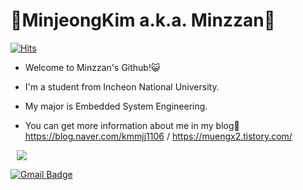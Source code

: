 # :sparkling_heart:MinjeongKim a.k.a. Minzzan:sparkling_heart:
[![Hits](https://hits.seeyoufarm.com/api/count/incr/badge.svg?url=https%3A%2F%2Fgithub.com%2Fminzzan&count_bg=%2379C83D&title_bg=%23555555&icon=&icon_color=%23E7E7E7&title=hits&edge_flat=false)](https://hits.seeyoufarm.com)

- Welcome to Minzzan's Github!:smiley_cat:
- I'm a student from Incheon National University.
- My major is Embedded System Engineering.

- You can get more information about me in my blog:information_desk_person: 
<https://blog.naver.com/kmmjj1106> / <https://muengx2.tistory.com/>

<a href="https://instagram.com/muengx2">
    <img 
        src="http://img.shields.io/badge/-Instagram-black?style=flat&logo=Instagram&link=https://instagram.com/alpox.dev/"
        style="height : auto; margin-left : 10px; margin-right : 10px;"/>
</a>

[![Gmail Badge](https://img.shields.io/badge/Gmail-d14836?style=flat-square&logo=Gmail&logoColor=white&link=mailto:kmmjj1106@gmail.com)](mailto:kmmjj1106@gmail.com)

